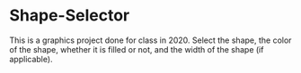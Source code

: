 # Shape-Selector

This is a graphics project done for class in 2020.
Select the shape, the color of the shape, whether it is filled or not, and the width of the shape (if applicable).
